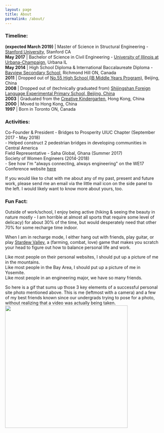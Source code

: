 ```yaml
---
layout: page
title: About
permalink: /about/
---
```

### Timeline: 
**(expected March 2019)** | Master of Science in Structural Engineering - <a href="https://www.stanford.edu/">Stanford University</a>, Stanford CA  
**May 2017** | Bachelor of Science in Civil Engineering - <a href="https://illinois.edu/">University of Illinois at Urbana-Champaign</a>, Urbana IL  
**May 2014** | High School Diploma & International Baccalaureate Diploma - <a href="http://www.yrdsb.ca/schools/bayview.ss/Pages/default.aspx">Bayview Secondary School</a>, Richmond Hill ON, Canada  
**2011** | Dropped out of <a href="https://www.ibo.org/school/001730/">No.55 High School (IB Middle Years Program)</a>, Beijing, China  
**2008** | Dropped out of (technically graduated from) <a href="https://www.baidu.com/link?url=gZ4SYbOBc84h4FGzm2FsSfpVuwUWy6uugRnYMek3BAvkr0wmsHLEzTcr9mG3omDS&wd=&eqid=a0a94f1f0008187c000000045b8692c7">Shijingshan Foreign Language Experimental Primary School, Beijing, China</a>  
**2003** | Graduated from the <a href="http://www.creative.edu.hk/index.php">Creative Kindergarten</a>, Hong Kong, China  
**2000** | Moved to Hong Kong, China  
**1997** | Born in Toronto ON, Canada  

### Activities: 
Co-Founder & President - Bridges to Prosperity UIUC Chapter (September 2017 - May 2018)  
	- Helped construct 2 pedestrian bridges in developing communities in Central America  
Field Representative - Saha Global, Ghana (Summer 2017)  
Society of Women Engineers (2014-2018)  
	- See how I'm "always connecting, always engineering" on the WE17 Conference website [here](https://alltogether.swe.org/2017/10/swe-member-vivian-wong-is-always-connecting-always-engineering/)  

If you would like to chat with me about any of my past, present and future work, please send me an email via the little mail icon on the side panel to the left. I would likely want to know more about yours, too.  

### Fun Fact: 
Outside of work/school, I enjoy being active (hiking & seeing the beauty in nature mostly - I am horrible at almost all sports that require some level of delicacy) for about 30% of the time, but would desperately need that other 70% for some recharge time indoor.  

When I am in recharge mode, I either hang out with friends, play guitar, or play [Stardew Valley](https://stardewvalley.net/), a (farming, combat, love) game that makes you scratch your head to figure out how to balance personal life and work.  

Like most people on their personal websites, I should put up a picture of me in the mountains.  
Like most people in the Bay Area, I should put up a picture of me in Yosemite.  
Like most people in an engineering major, we have so many friends.  

So here is a gif that sums up those 3 key elements of a successful personal site photo mentioned above. This is me (leftmost with a camera) and a few of my best friends known since our undergrads trying to pose for a photo, without realizing that a video was actually being taken. 
<img src="/assets/images/yosemite.gif" width="400" />